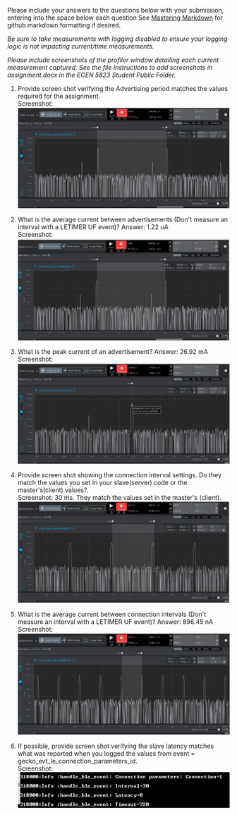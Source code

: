 Please include your answers to the questions below with your submission, entering into the space below each question
See [Mastering Markdown](https://guides.github.com/features/mastering-markdown/) for github markdown formatting if desired.

*Be sure to take measurements with logging disabled to ensure your logging logic is not impacting current/time measurements.*

*Please include screenshots of the profiler window detailing each current measurement captured.  See the file Instructions to add screenshots in assignment.docx in the ECEN 5823 Student Public Folder.*

1. Provide screen shot verifying the Advertising period matches the values required for the assignment.
   <br>Screenshot:  
   ![advertising_period](screenshots/assignment_5_q1.jpg)  

2. What is the average current between advertisements (Don't measure an interval with a LETIMER UF event)?
   Answer: 1.22 uA
   <br>Screenshot:  
   ![avg_current_between_advertisements](screenshots/assignment_5_q2.jpg)   

3. What is the peak current of an advertisement? 
   Answer: 26.92 mA
   <br>Screenshot:  
   ![peak_current_of_advertisement](screenshots/assignment_5_q3.jpg)  

4. Provide screen shot showing the connection interval settings. Do they match the values you set in your slave(server) code or the master's(client) values?.
   <br>Screenshot: 30 ms. They match the values set in the master's (client).
   ![connection_interval](screenshots/assignment_5_q4.jpg)  

5. What is the average current between connection intervals (Don't measure an interval with a LETIMER UF event)?
   Answer: 896.45 nA
   <br>Screenshot:  
   ![avg_current_between_connection_intervals](screenshots/assignment_5_q5.jpg)   

6. If possible, provide screen shot verifying the slave latency matches what was reported when you logged the values from event = gecko_evt_le_connection_parameters_id. 
   <br>Screenshot:  
   ![slave_latency](screenshots/assignment_5_q6.jpg)  

